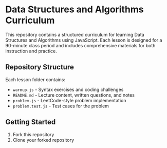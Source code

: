 # Data Structures and Algorithms Curriculum

This repository contains a structured curriculum for learning Data Structures and Algorithms using JavaScript. Each lesson is designed for a 90-minute class period and includes comprehensive materials for both instruction and practice.

## Repository Structure

Each lesson folder contains:
- `warmup.js` - Syntax exercises and coding challenges
- `README.md` - Lecture content, written questions, and notes
- `problem.js` - LeetCode-style problem implementation
- `problem.test.js` - Test cases for the problem

## Getting Started

1. Fork this repository
2. Clone your forked repository
